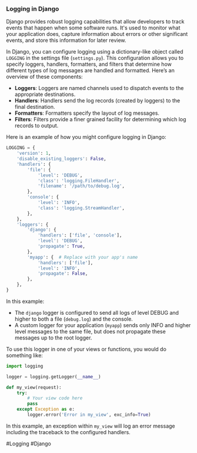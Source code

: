 ### Logging in Django

Django provides robust logging capabilities that allow developers to track events that happen when some software runs. It's used to monitor what your application does, capture information about errors or other significant events, and store this information for later review.

In Django, you can configure logging using a dictionary-like object called `LOGGING` in the settings file (`settings.py`). This configuration allows you to specify loggers, handlers, formatters, and filters that determine how different types of log messages are handled and formatted. Here’s an overview of these components:

- **Loggers**: Loggers are named channels used to dispatch events to the appropriate destinations.
- **Handlers**: Handlers send the log records (created by loggers) to the final destination.
- **Formatters**: Formatters specify the layout of log messages.
- **Filters**: Filters provide a finer grained facility for determining which log records to output.

Here is an example of how you might configure logging in Django:

```python
LOGGING = {
    'version': 1,
    'disable_existing_loggers': False,
    'handlers': {
        'file': {
            'level': 'DEBUG',
            'class': 'logging.FileHandler',
            'filename': '/path/to/debug.log',
        },
        'console': {
            'level': 'INFO',
            'class': 'logging.StreamHandler',
        },
    },
    'loggers': {
        'django': {
            'handlers': ['file', 'console'],
            'level': 'DEBUG',
            'propagate': True,
        },
        'myapp': {  # Replace with your app's name
            'handlers': ['file'],
            'level': 'INFO',
            'propagate': False,
        },
    },
}
```

In this example:
- The `django` logger is configured to send all logs of level DEBUG and higher to both a file (`debug.log`) and the console.
- A custom logger for your application (`myapp`) sends only INFO and higher level messages to the same file, but does not propagate these messages up to the root logger.

To use this logger in one of your views or functions, you would do something like:

```python
import logging

logger = logging.getLogger(__name__)

def my_view(request):
    try:
        # Your view code here
        pass
    except Exception as e:
        logger.error('Error in my_view', exc_info=True)
```

In this example, an exception within `my_view` will log an error message including the traceback to the configured handlers.

#Logging #Django